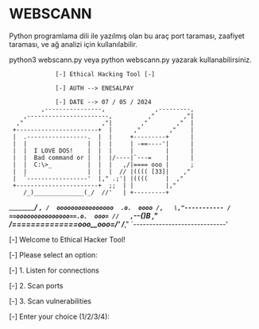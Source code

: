# WEBSCANN


Python programlama dili ile yazılmış olan bu araç port taraması, zaafiyet taraması, ve ağ analizi için kullanılabilir. 

python3 webscann.py veya python webscann.py yazarak kullanabilirsiniz.


                 [-] Ethical Hacking Tool [-]
                 
                 [-] AUTH --> ENESALPAY
    
                 [-] DATE --> 07 / 05 / 2024   
             ,----------------,              ,---------,
        ,-----------------------,          ,"        ,"|
      ,"                      ,"|        ,"        ,"  |
     +-----------------------+  |      ,"        ,"    |
     |  .-----------------.  |  |     +---------+      |
     |  |                 |  |  |     | -==----'|      |
     |  |  I LOVE DOS!    |  |  |     |         |      |
     |  |  Bad command or |  |  |/----|`---=    |      |
     |  |  C:\>_          |  |  |   ,/|==== ooo |      ;
     |  |                 |  |  |  // |(((( [33]|    ,"
     |  `-----------------'  |," .;'| |((((     |  ,"
     +-----------------------+  ;;  | |         |,"     
        /_)______________(_/  //'   | +---------+
   ___________________________/___  `,
  /  oooooooooooooooo  .o.  oooo /,   \,"-----------
 / ==ooooooooooooooo==.o.  ooo= //   ,`\--{)B     ,"
/_==__==========__==_ooo__ooo=_/'   /___________,"
`-----------------------------'


[-] Welcome to Ethical Hacker Tool!

[-] Please select an option:

[-] 1. Listen for connections

[-] 2. Scan ports

[-] 3. Scan vulnerabilities

[-] Enter your choice (1/2/3/4): 
